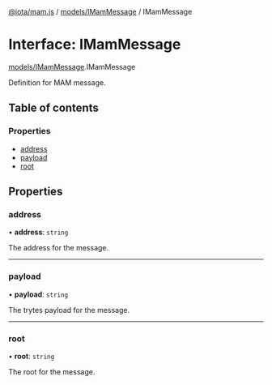 [@iota/mam.js](../README.md) / [models/IMamMessage](../modules/models_IMamMessage.md) / IMamMessage

# Interface: IMamMessage

[models/IMamMessage](../modules/models_IMamMessage.md).IMamMessage

Definition for MAM message.

## Table of contents

### Properties

- [address](models_IMamMessage.IMamMessage.md#address)
- [payload](models_IMamMessage.IMamMessage.md#payload)
- [root](models_IMamMessage.IMamMessage.md#root)

## Properties

### address

• **address**: `string`

The address for the message.

___

### payload

• **payload**: `string`

The trytes payload for the message.

___

### root

• **root**: `string`

The root for the message.
